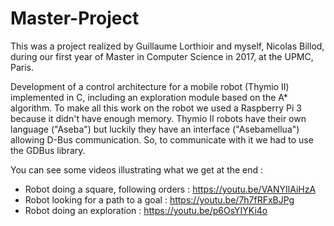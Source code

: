 # Master-Project
This was a project realized by Guillaume Lorthioir and myself, Nicolas Billod, during our first year of Master in Computer Science in 2017, at the UPMC, Paris.

Development of a control architecture for a mobile robot (Thymio II) implemented in C, including an exploration module based on the A\* algorithm. To make all this work on the robot we used a Raspberry Pi 3 because it didn't have enough memory.
Thymio II robots have their own language ("Aseba") but luckily they have an interface ("Asebamellua") allowing D-Bus communication. So, to communicate with it we had to use the GDBus library.

You can see some videos illustrating what we get at the end :
- Robot doing a square, following orders : https://youtu.be/VANYIlAiHzA
- Robot looking for a path to a goal : https://youtu.be/7h7fRFxBJPg
- Robot doing an exploration : https://youtu.be/p6OsYIYKi4o
